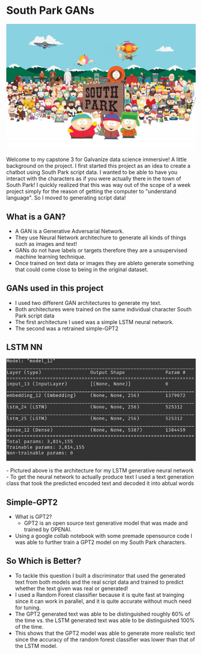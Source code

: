 # South Park GANs
 <p align="center">
    <img src="Southpark_header.jpg" width='700'/>
    </p>
Welcome to my capstone 3 for Galvanize data science immersive!  A little background on the project.  I first started this project as an idea to create a chatbot using South Park script data.  I wanted to be able to have you interact with the characters as if you were actually there in the town of South Park!  I quickly realized that this was way out of the scope of a week project simply for the reason of getting the computer to "understand language".  So I moved to generating script data!  

## What is a GAN?
  - A GAN is a Generative Adversarial Network.
  - They use Neural Network architechure to generate all kinds of things such as images and text!
  - GANs do not have labels or targets therefore they are a unsupervised machine learning technique.
  - Once trained on text data or images they are ableto generate something that could come close to being in the original dataset.

## GANs used in this project
  - I used two different GAN architectures to generate my text.
  - Both architectures were trained on the same individual character South Park script data
  - The first architecture I used was a simple LSTM neural network.
  - The second was a retrained simple-GPT2
  
## LSTM NN
   <p align="left">
    <img src="Screenshot from 2021-01-07 11-51-26.png" width='700'/>
    </p>
  - Pictured above is the architecture for my LSTM generative neural network
  - To get the neural network to actually produce text I used a text generation class that took the predicted encoded text and decoded it into abtual words
  
## Simple-GPT2
  - What is GPT2?
    - GPT2 is an open source text generative model that was made and trained by OPENAI.
  - Using a google collab notebook with some premade opensource code I was able to further train a GPT2 model on my South Park characters.

## So Which is Better?
  - To tackle this question I built a discriminator that used the generated text from both models and the real script data and trained to predict whether the text given was real or generated!
  - I used a Random Forest classifier because it is quite fast at trainging since it can work in parallel, and it is quite accurate without much need for tuning.
  - The GPT2 generated text was able to be distinguished roughly 60% of the time vs. the LSTM generated text was able to be distinguished 100% of the time.
  - This shows that the GPT2 model was able to generate more realistic text since the accuracy of the random forest classifier was lower than that of the LSTM model.  
